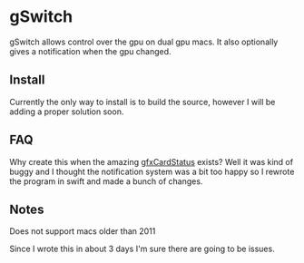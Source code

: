 # gSwitch

gSwitch allows control over the gpu on dual gpu macs. It also optionally gives a notification when the gpu changed.

## Install

Currently the only way to install is to build the source, however I will be adding a proper solution soon.

## FAQ

Why create this when the amazing [gfxCardStatus](https://github.com/codykrieger/gfxCardStatus) exists? Well it was kind of buggy and I thought the notification system was a bit too happy so I rewrote the program in swift and made a bunch of changes.

## Notes

Does not support macs older than 2011

Since I wrote this in about 3 days I'm sure there are going to be issues.
